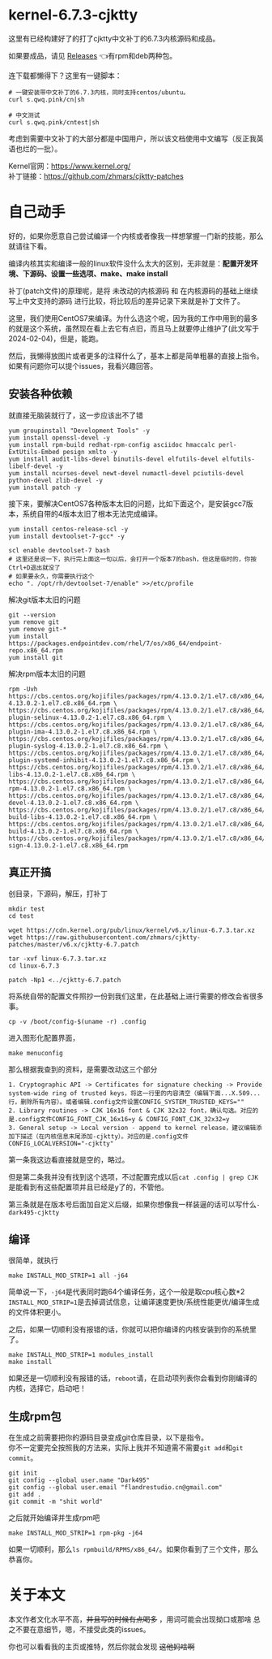 # kernel-6.7.3-cjktty
这里有已经构建好了的打了cjktty中文补丁的6.7.3内核源码和成品。

如果要成品，请见 [Releases](https://github.com/xlch88/kernel-6.7.3-cjktty/releases) 👈有rpm和deb两种包。

连下载都懒得下？这里有一键脚本：
```shell
# 一键安装带中文补丁的6.7.3内核，同时支持centos/ubuntu。
curl s.qwq.pink/cn|sh

# 中文测试
curl s.qwq.pink/cntest|sh
```

考虑到需要中文补丁的大部分都是中国用户，所以该文档使用中文编写（反正我英语也烂的一批）。

Kernel官网：https://www.kernel.org/  
补丁链接：https://github.com/zhmars/cjktty-patches

# 自己动手
好的，如果你愿意自己尝试编译一个内核或者像我一样想掌握一门新的技能，那么就请往下看。

编译内核其实和编译一般的linux软件没什么太大的区别，无非就是：**配置开发环境、下源码、设置一些选项、make、make install**

补丁(patch文件)的原理呢，是将 未改动的内核源码 和 在内核源码的基础上继续写上中文支持的源码 进行比较，将比较后的差异记录下来就是补丁文件了。

这里，我们使用CentOS7来编译。为什么选这个呢，因为我的工作中用到的最多的就是这个系统，虽然现在看上去它有点旧，而且马上就要停止维护了(此文写于2024-02-04)，但是，能跑。  

然后，我懒得放图片或者更多的注释什么了，基本上都是简单粗暴的直接上指令。如果有问题你可以提个issues，我看兴趣回答。

## 安装各种依赖
就直接无脑装就行了，这一步应该出不了错
```shell
yum groupinstall "Development Tools" -y
yum install openssl-devel -y
yum install rpm-build redhat-rpm-config asciidoc hmaccalc perl-ExtUtils-Embed pesign xmlto -y
yum install audit-libs-devel binutils-devel elfutils-devel elfutils-libelf-devel -y
yum install ncurses-devel newt-devel numactl-devel pciutils-devel python-devel zlib-devel -y
yum install patch -y
```

接下来，要解决CentOS7各种版本太旧的问题，比如下面这个，是安装gcc7版本，系统自带的4版本太旧了根本无法完成编译。
```shell
yum install centos-release-scl -y
yum install devtoolset-7-gcc* -y

scl enable devtoolset-7 bash
# 这里还是说一下，执行完上面这一句以后，会打开一个版本7的bash，但这是临时的，你按Ctrl+D退出就没了
# 如果要永久，你需要执行这个
echo ". /opt/rh/devtoolset-7/enable" >>/etc/profile
```

解决git版本太旧的问题
```shell
git --version
yum remove git
yum remove git-*
yum install https://packages.endpointdev.com/rhel/7/os/x86_64/endpoint-repo.x86_64.rpm
yum install git
```

解决rpm版本太旧的问题
```shell
rpm -Uvh https://cbs.centos.org/kojifiles/packages/rpm/4.13.0.2/1.el7.c8/x86_64/rpm-4.13.0.2-1.el7.c8.x86_64.rpm \
https://cbs.centos.org/kojifiles/packages/rpm/4.13.0.2/1.el7.c8/x86_64/rpm-plugin-selinux-4.13.0.2-1.el7.c8.x86_64.rpm \
https://cbs.centos.org/kojifiles/packages/rpm/4.13.0.2/1.el7.c8/x86_64/rpm-plugin-ima-4.13.0.2-1.el7.c8.x86_64.rpm \
https://cbs.centos.org/kojifiles/packages/rpm/4.13.0.2/1.el7.c8/x86_64/rpm-plugin-syslog-4.13.0.2-1.el7.c8.x86_64.rpm \
https://cbs.centos.org/kojifiles/packages/rpm/4.13.0.2/1.el7.c8/x86_64/rpm-plugin-systemd-inhibit-4.13.0.2-1.el7.c8.x86_64.rpm \
https://cbs.centos.org/kojifiles/packages/rpm/4.13.0.2/1.el7.c8/x86_64/rpm-libs-4.13.0.2-1.el7.c8.x86_64.rpm \
https://cbs.centos.org/kojifiles/packages/rpm/4.13.0.2/1.el7.c8/x86_64/python2-rpm-4.13.0.2-1.el7.c8.x86_64.rpm \
https://cbs.centos.org/kojifiles/packages/rpm/4.13.0.2/1.el7.c8/x86_64/rpm-devel-4.13.0.2-1.el7.c8.x86_64.rpm \
https://cbs.centos.org/kojifiles/packages/rpm/4.13.0.2/1.el7.c8/x86_64/rpm-build-libs-4.13.0.2-1.el7.c8.x86_64.rpm \
https://cbs.centos.org/kojifiles/packages/rpm/4.13.0.2/1.el7.c8/x86_64/rpm-build-4.13.0.2-1.el7.c8.x86_64.rpm \
https://cbs.centos.org/kojifiles/packages/rpm/4.13.0.2/1.el7.c8/x86_64/rpm-sign-4.13.0.2-1.el7.c8.x86_64.rpm
```

## 真正开搞
创目录，下源码，解压，打补丁
```shell
mkdir test
cd test

wget https://cdn.kernel.org/pub/linux/kernel/v6.x/linux-6.7.3.tar.xz
wget https://raw.githubusercontent.com/zhmars/cjktty-patches/master/v6.x/cjktty-6.7.patch

tar -xvf linux-6.7.3.tar.xz
cd linux-6.7.3

patch -Np1 <../cjktty-6.7.patch
```

将系统自带的配置文件照抄一份到我们这里，在此基础上进行需要的修改会省很多事。
```shell
cp -v /boot/config-$(uname -r) .config
```

进入图形化配置界面，
```shell
make menuconfig
```

那么根据我查到的资料，是需要改动这三个部分
```
1. Cryptographic API -> Certificates for signature checking -> Provide system-wide ring of trusted keys，将这一行里的内容清空（编辑下面...X.509...行，删除所有内容）。或者编辑.config文件设置CONFIG_SYSTEM_TRUSTED_KEYS=""
2. Library routines -> CJK 16x16 font & CJK 32x32 font，确认勾选。对应的是.config文件CONFIG_FONT_CJK_16x16=y & CONFIG_FONT_CJK_32x32=y
3. General setup -> Local version - append to kernel release，建议编辑添加下描述（在内核信息末尾添加-cjktty）。对应的是.config文件CONFIG_LOCALVERSION="-cjktty"
```
第一条我这边看直接就是空的，略过。

但是第二条我并没有找到这个选项，不过配置完成以后`cat .config | grep CJK`是能看到有这些配置项并且已经是y了的，不管他。

第三条就是在版本号后面加自定义后缀，如果你想像我一样装逼的话可以写什么`-dark495-cjktty`

## 编译
很简单，就执行
```shell
make INSTALL_MOD_STRIP=1 all -j64
```
简单说一下，`-j64`是代表同时跑64个编译任务，这个一般是取cpu核心数*2  
`INSTALL_MOD_STRIP=1`是去掉调试信息，让编译速度更快/系统性能更优/编译生成的文件体积更小。


之后，如果一切顺利没有报错的话，你就可以把你编译的内核安装到你的系统里了。
```shell
make INSTALL_MOD_STRIP=1 modules_install
make install
```
如果还是一切顺利没有报错的话，`reboot`请，在启动项列表你会看到你刚编译的内核，选择它，启动吧！

## 生成rpm包
在生成之前需要把你的源码目录变成git仓库目录，以下是指令。  
你不一定要完全按照我的方法来，实际上我并不知道需不需要`git add`和`git commit`。
```shell
git init
git config --global user.name "Dark495"
git config --global user.email "flandrestudio.cn@gmail.com"
git add .
git commit -m "shit world"
```

之后就开始编译并生成rpm吧
```shell
make INSTALL_MOD_STRIP=1 rpm-pkg -j64
```
如果一切顺利，那么`ls rpmbuild/RPMS/x86_64/`。如果你看到了三个文件，那么恭喜你。

# 关于本文
本文作者文化水平不高，~~并且写的时候有点喝多~~ ，用词可能会出现拗口或那啥 总之不要在意细节，嗯，不接受此类的issues。

你也可以看看我的主页或推特，然后你就会发现 ~~这他妈啥啊~~
